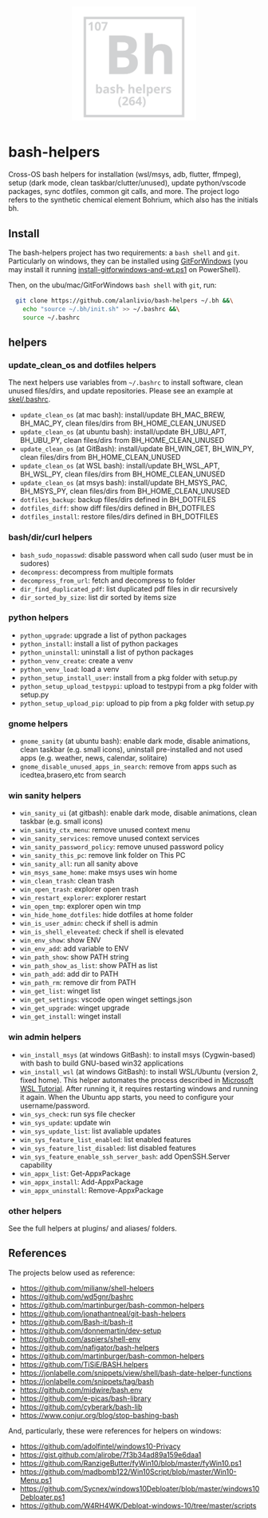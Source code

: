 <h1 align="center"><img src="docs/mkdocs/logo.svg" width="250" onerror='this.style.display="none"'/></h1>

# bash-helpers

Cross-OS bash helpers for installation (wsl/msys, adb, flutter, ffmpeg), setup (dark mode, clean taskbar/clutter/unused), update python/vscode packages, sync dotfiles, common git calls, and more. 
The project logo refers to the synthetic chemical element Bohrium, which also has the initials bh.

## Install

The bash-helpers project has two requirements: a `bash shell` and `git`. Particularly on windows, they can be installed using [GitForWindows](https://gitforwindows.org/) (you may install it running [install-gitforwindows-and-wt.ps1](https://github.com/alanlivio/bash-helpers/blob/master/lib/win/install-gitforwindows-and-wt.ps1) on PowerShell). 

Then, on the ubu/mac/GitForWindows `bash shell` with `git`, run:
```bash
  git clone https://github.com/alanlivio/bash-helpers ~/.bh &&\
    echo "source ~/.bh/init.sh" >> ~/.bashrc &&\
    source ~/.bashrc
```

## helpers

### update_clean_os  and dotfiles helpers

The next helpers use variables from `~/.bashrc` to install software, clean unused files/dirs, and update repositories. 
Please see an example at [skel/.bashrc](https://github.com/alanlivio/bash-helpers/blob/master/skel/.bashrc).

* `update_clean_os` (at mac bash): install/update BH_MAC_BREW, BH_MAC_PY, clean files/dirs from BH_HOME_CLEAN_UNUSED
* `update_clean_os` (at ubuntu bash): install/update BH_UBU_APT, BH_UBU_PY,  clean files/dirs from BH_HOME_CLEAN_UNUSED
* `update_clean_os` (at GitBash): install/update BH_WIN_GET, BH_WIN_PY, clean files/dirs from BH_HOME_CLEAN_UNUSED
* `update_clean_os` (at WSL bash): install/update BH_WSL_APT, BH_WSL_PY, clean files/dirs from BH_HOME_CLEAN_UNUSED
* `update_clean_os` (at msys bash): install/update BH_MSYS_PAC, BH_MSYS_PY, clean files/dirs from BH_HOME_CLEAN_UNUSED
* `dotfiles_backup`: backup files/dirs defined in BH_DOTFILES
* `dotfiles_diff`: show diff files/dirs defined in BH_DOTFILES
* `dotfiles_install`: restore files/dirs defined in BH_DOTFILES

### bash/dir/curl helpers

* `bash_sudo_nopasswd`:  disable password when call sudo (user must be in sudores)
* `decompress`: decompress from multiple formats
* `decompress_from_url`: fetch and decompress to folder
* `dir_find_duplicated_pdf`: list duplicated pdf files in dir recursively
* `dir_sorted_by_size`: list dir sorted by items size

### python helpers

* `python_upgrade`: upgrade a list of python packages 
* `python_install`: install a list of python packages 
* `python_uninstall`: uninstall a list of python packages
* `python_venv_create`: create a venv
* `python_venv_load`: load a venv
* `python_setup_install_user`: install from a pkg folder with setup.py
* `python_setup_upload_testpypi`: upload to testpypi from a pkg folder with setup.py
* `python_setup_upload_pip`: upload to pip from a pkg folder with setup.py

### gnome helpers

* `gnome_sanity` (at ubuntu bash): enable dark mode, disable animations, clean taskbar (e.g. small icons), uninstall pre-installed and not used apps (e.g. weather, news, calendar, solitaire)
* `gnome_disable_unused_apps_in_search`: remove from apps such as icedtea,brasero,etc from search

### win sanity helpers

* `win_sanity_ui` (at gitbash): enable dark mode, disable animations, clean taskbar (e.g. small icons)
* `win_sanity_ctx_menu`: remove unused context menu
* `win_sanity_services`: remove unused context services
* `win_sanity_password_policy`: remove unused password policy
* `win_sanity_this_pc`: remove link folder on This PC 
* `win_sanity_all`: run all sanity above
* `win_msys_same_home`: make msys uses win home
* `win_clean_trash`: clean trash
* `win_open_trash`: explorer open trash
* `win_restart_explorer`: explorer restart
* `win_open_tmp`:  explorer open win tmp
* `win_hide_home_dotfiles`: hide dotfiles at home folder
* `win_is_user_admin`: check if shell is admin
* `win_is_shell_eleveated`: check if shell is elevated
* `win_env_show`: show ENV
* `win_env_add`: add variable to ENV
* `win_path_show`: show PATH string
* `win_path_show_as_list`:  show PATH as list
* `win_path_add`: add dir to PATH
* `win_path_rm`: remove dir from PATH
* `win_get_list`: winget list
* `win_get_settings`: vscode open winget settings.json
* `win_get_upgrade`: winget upgrade
* `win_get_install`: winget install

### win admin helpers

* `win_install_msys` (at windows GitBash): to install msys (Cygwin-based) with bash to build GNU-based win32 applications
* `win_install_wsl` (at windows GitBash): to install WSL/Ubuntu (version 2, fixed home). This helper automates the process described in [Microsoft WSL Tutorial](https://docs.microsoft.com/en-us/windows/wsl/wsl2-install). After running it, it requires restarting windows and running it again. When the Ubuntu app starts, you need to configure your username/password.
* `win_sys_check`: run sys file checker
* `win_sys_update`: update win
* `win_sys_update_list`: list avaliable updates
* `win_sys_feature_list_enabled`: list enabled features
* `win_sys_feature_list_disabled`: list disabled features
* `win_sys_feature_enable_ssh_server_bash`: add OpenSSH.Server capability
* `win_appx_list`:  Get-AppxPackage 
* `win_appx_install`: Add-AppxPackage
* `win_appx_uninstall`: Remove-AppxPackage

### other helpers

See the full helpers at plugins/ and aliases/ folders.

## References

The projects below used as reference:

* <https://github.com/milianw/shell-helpers>
* <https://github.com/wd5gnr/bashrc>
* <https://github.com/martinburger/bash-common-helpers>
* <https://github.com/jonathantneal/git-bash-helpers>
* <https://github.com/Bash-it/bash-it>
* <https://github.com/donnemartin/dev-setup>
* <https://github.com/aspiers/shell-env>
* <https://github.com/nafigator/bash-helpers>
* <https://github.com/martinburger/bash-common-helpers>
* <https://github.com/TiSiE/BASH.helpers>
* <https://jonlabelle.com/snippets/view/shell/bash-date-helper-functions>
* <https://jonlabelle.com/snippets/tag/bash>
* <https://github.com/midwire/bash.env>
* <https://github.com/e-picas/bash-library>
* <https://github.com/cyberark/bash-lib>
* <https://www.conjur.org/blog/stop-bashing-bash>

And, particularly, these were references for helpers on windows:

* <https://github.com/adolfintel/windows10-Privacy>
* <https://gist.github.com/alirobe/7f3b34ad89a159e6daa1>
* <https://github.com/RanzigeButter/fyWin10/blob/master/fyWin10.ps1>
* <https://github.com/madbomb122/Win10Script/blob/master/Win10-Menu.ps1>
* <https://github.com/Sycnex/windows10Debloater/blob/master/windows10Debloater.ps1>
* <https://github.com/W4RH4WK/Debloat-windows-10/tree/master/scripts>
